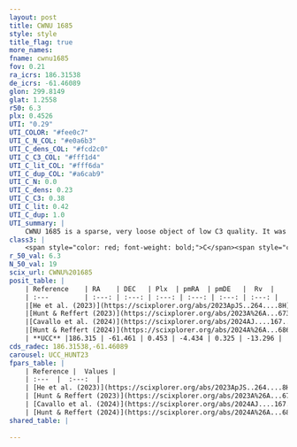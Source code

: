 ```yaml
---
layout: post
title: CWNU 1685
style: style
title_flag: true
more_names: 
fname: cwnu1685
fov: 0.21
ra_icrs: 186.31538
de_icrs: -61.46089
glon: 299.8149
glat: 1.2558
r50: 6.3
plx: 0.4526
UTI: "0.29"
UTI_COLOR: "#fee0c7"
UTI_C_N_COL: "#e0a6b3"
UTI_C_dens_COL: "#fcd2c0"
UTI_C_C3_COL: "#fff1d4"
UTI_C_lit_COL: "#fff6da"
UTI_C_dup_COL: "#a6cab9"
UTI_C_N: 0.0
UTI_C_dens: 0.23
UTI_C_C3: 0.38
UTI_C_lit: 0.42
UTI_C_dup: 1.0
UTI_summary: |
    CWNU 1685 is a sparse, very loose object of low C3 quality. It was recently reported in the literature.<br><br><span style="color: #99180f; font-weight: bold;">Warning: </span>contains less than 25 stars with <i>P>0.5</i> estimated.
class3: |
    <span style="color: red; font-weight: bold;">C</span><span style="color: #FFC300; font-weight: bold;">B</span>
r_50_val: 6.3
N_50_val: 19
scix_url: CWNU%201685
posit_table: |
    | Reference    | RA    | DEC   | Plx  | pmRA  | pmDE   |  Rv  |
    | :---         | :---: | :---: | :---: | :---: | :---: | :---: |
    |[He et al. (2023)](https://scixplorer.org/abs/2023ApJS..264....8H) | 186.31 | -61.458 | 0.454 | -4.433 | 0.309 | -18.79 |
    |[Hunt & Reffert (2023)](https://scixplorer.org/abs/2023A%26A...673A.114H) | 186.22 | -61.507 | 0.453 | -4.438 | 0.3 | -7.781 |
    |[Cavallo et al. (2024)](https://scixplorer.org/abs/2024AJ....167...12C) | 186.597 | -61.461 | 0.453 | -- | -- | -- |
    |[Hunt & Reffert (2024)](https://scixplorer.org/abs/2024A%26A...686A..42H) | 186.22 | -61.507 | 0.453 | -4.438 | 0.3 | -7.781 |
    | **UCC** |186.315 | -61.461 | 0.453 | -4.434 | 0.325 | -13.296 | 
cds_radec: 186.31538,-61.46089
carousel: UCC_HUNT23
fpars_table: |
    | Reference |  Values |
    | :---  |  :---:  |
    | [He et al. (2023)](https://scixplorer.org/abs/2023ApJS..264....8H) | `A0=1.9, m-M=11.7, logAge=7.55` |
    | [Hunt & Reffert (2023)](https://scixplorer.org/abs/2023A%26A...673A.114H) | `AV50=1.336, diffAV50=0.599, MOD50=11.568, logAge50=7.798` |
    | [Cavallo et al. (2024)](https://scixplorer.org/abs/2024AJ....167...12C) | `AV50=1.87, dMod50=11.13, logAge50=7.52, [Fe/H]50=-0.64` |
    | [Hunt & Reffert (2024)](https://scixplorer.org/abs/2024A%26A...686A..42H) | `MassJ=110.400` |
shared_table: |
    
---
```

